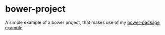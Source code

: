 # bower-project
A simple example of a bower project, that makes use of my [bower-package example](https://github.com/entozoon/bower-package)